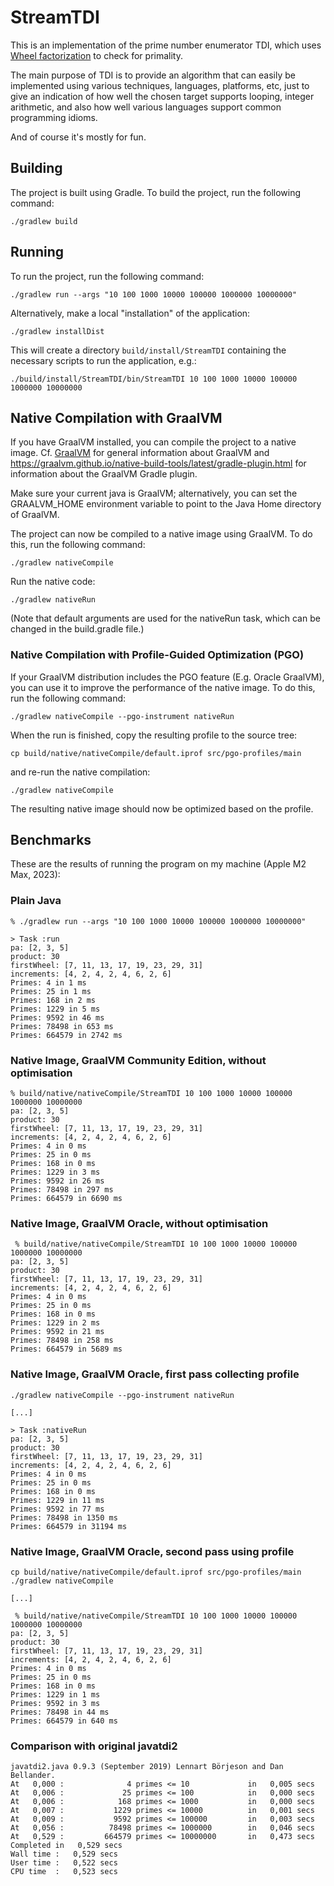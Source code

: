 # StreamTDI #
This is an implementation of the prime number enumerator TDI, which uses [Wheel factorization](https://en.wikipedia.org/wiki/Wheel_factorization) to check for primality.

The main purpose of TDI is to provide an algorithm that can easily be implemented using various techniques, languages, platforms, etc,
just to give an indication of how well the chosen target supports looping, integer arithmetic, and also how well various languages
support common programming idioms.

And of course it's mostly for fun.

## Building ##
The project is built using Gradle. To build the project, run the following command:

```./gradlew build```

## Running ##

To run the project, run the following command:

```./gradlew run --args "10 100 1000 10000 100000 1000000 10000000" ```

Alternatively, make a local "installation" of the application:
    
```./gradlew installDist```

This will create a directory `build/install/StreamTDI` containing the necessary scripts to run the application, e.g.:

```./build/install/StreamTDI/bin/StreamTDI 10 100 1000 10000 100000 1000000 10000000```

## Native Compilation with GraalVM ##
If you have GraalVM installed, you can compile the project to a native image. Cf. [GraalVM](https://www.graalvm.org/)
for general information about GraalVM and https://graalvm.github.io/native-build-tools/latest/gradle-plugin.html
for information about the GraalVM Gradle plugin.

Make sure your current java is GraalVM; alternatively, you can set the GRAALVM_HOME environment variable to point to
the Java Home directory of GraalVM.

The project can now be compiled to a native image using GraalVM. To do this, run the following command:

```./gradlew nativeCompile```

Run the native code:

```./gradlew nativeRun```

(Note that default arguments are used for the nativeRun task, which can be changed in the build.gradle file.)

### Native Compilation with Profile-Guided Optimization (PGO) ###
If your GraalVM distribution includes the PGO feature (E.g. Oracle GraalVM), you can use it to improve the performance
of the native image. To do this, run the following command:

```./gradlew nativeCompile --pgo-instrument nativeRun```

When the run is finished, copy the resulting profile to the source tree:

```cp build/native/nativeCompile/default.iprof src/pgo-profiles/main```

and re-run the native compilation:

```./gradlew nativeCompile```

The resulting native image should now be optimized based on the profile.

## Benchmarks ##

These are the results of running the program on my machine (Apple M2 Max, 2023):

### Plain Java ###
```
% ./gradlew run --args "10 100 1000 10000 100000 1000000 10000000"               

> Task :run
pa: [2, 3, 5]
product: 30
firstWheel: [7, 11, 13, 17, 19, 23, 29, 31]
increments: [4, 2, 4, 2, 4, 6, 2, 6]
Primes: 4 in 1 ms
Primes: 25 in 1 ms
Primes: 168 in 2 ms
Primes: 1229 in 5 ms
Primes: 9592 in 46 ms
Primes: 78498 in 653 ms
Primes: 664579 in 2742 ms
```

### Native Image, GraalVM Community Edition, without optimisation ###
```
% build/native/nativeCompile/StreamTDI 10 100 1000 10000 100000 1000000 10000000
pa: [2, 3, 5]
product: 30
firstWheel: [7, 11, 13, 17, 19, 23, 29, 31]
increments: [4, 2, 4, 2, 4, 6, 2, 6]
Primes: 4 in 0 ms
Primes: 25 in 0 ms
Primes: 168 in 0 ms
Primes: 1229 in 3 ms
Primes: 9592 in 26 ms
Primes: 78498 in 297 ms
Primes: 664579 in 6690 ms
```

### Native Image, GraalVM Oracle, without optimisation ###
```
 % build/native/nativeCompile/StreamTDI 10 100 1000 10000 100000 1000000 10000000 
pa: [2, 3, 5]
product: 30
firstWheel: [7, 11, 13, 17, 19, 23, 29, 31]
increments: [4, 2, 4, 2, 4, 6, 2, 6]
Primes: 4 in 0 ms
Primes: 25 in 0 ms
Primes: 168 in 0 ms
Primes: 1229 in 2 ms
Primes: 9592 in 21 ms
Primes: 78498 in 258 ms
Primes: 664579 in 5689 ms
```

### Native Image, GraalVM Oracle, first pass collecting profile ###
```
./gradlew nativeCompile --pgo-instrument nativeRun

[...]

> Task :nativeRun
pa: [2, 3, 5]
product: 30
firstWheel: [7, 11, 13, 17, 19, 23, 29, 31]
increments: [4, 2, 4, 2, 4, 6, 2, 6]
Primes: 4 in 0 ms
Primes: 25 in 0 ms
Primes: 168 in 0 ms
Primes: 1229 in 11 ms
Primes: 9592 in 77 ms
Primes: 78498 in 1350 ms
Primes: 664579 in 31194 ms
```

### Native Image, GraalVM Oracle, second pass using profile ###


```
cp build/native/nativeCompile/default.iprof src/pgo-profiles/main
./gradlew nativeCompile

[...]

 % build/native/nativeCompile/StreamTDI 10 100 1000 10000 100000 1000000 10000000
pa: [2, 3, 5]
product: 30
firstWheel: [7, 11, 13, 17, 19, 23, 29, 31]
increments: [4, 2, 4, 2, 4, 6, 2, 6]
Primes: 4 in 0 ms
Primes: 25 in 0 ms
Primes: 168 in 0 ms
Primes: 1229 in 1 ms
Primes: 9592 in 3 ms
Primes: 78498 in 44 ms
Primes: 664579 in 640 ms
```
### Comparison with original javatdi2 ###
```
javatdi2.java 0.9.3 (September 2019) Lennart Börjeson and Dan Bellander.
At   0,000 :              4 primes <= 10             in   0,005 secs
At   0,006 :             25 primes <= 100            in   0,000 secs
At   0,006 :            168 primes <= 1000           in   0,000 secs
At   0,007 :           1229 primes <= 10000          in   0,001 secs
At   0,009 :           9592 primes <= 100000         in   0,003 secs
At   0,056 :          78498 primes <= 1000000        in   0,046 secs
At   0,529 :         664579 primes <= 10000000       in   0,473 secs
Completed in   0,529 secs
Wall time :   0,529 secs
User time :   0,522 secs
CPU time  :   0,523 secs
```
